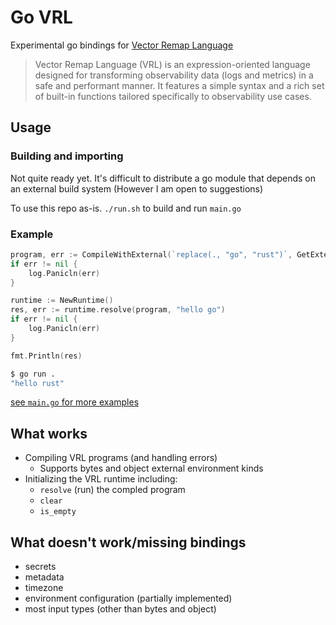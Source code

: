 
# Go VRL

Experimental go bindings for [Vector Remap Language](https://vector.dev/docs/reference/vrl/)

> Vector Remap Language (VRL) is an expression-oriented language designed for transforming observability data (logs and metrics) in a safe and performant manner. It features a simple syntax and a rich set of built-in functions tailored specifically to observability use cases.

## Usage

### Building and importing

Not quite ready yet. It's difficult to distribute a go module that depends on an external build system (However I am open to suggestions)

To use this repo as-is. `./run.sh` to build and run `main.go`

### Example

```go
program, err := CompileWithExternal(`replace(., "go", "rust")`, GetExternalEnv(Bytes, Bytes))
if err != nil {
    log.Panicln(err)
}

runtime := NewRuntime()
res, err := runtime.resolve(program, "hello go")
if err != nil {
    log.Panicln(err)
}

fmt.Println(res)
```

```bash
$ go run .
"hello rust"
```

[see `main.go` for more examples](/main.go)

## What works

- Compiling VRL programs (and handling errors)
  - Supports bytes and object external environment kinds
- Initializing the VRL runtime including:
  - `resolve` (run) the compled program
  - `clear` 
  - `is_empty`

## What doesn't work/missing bindings

- secrets
- metadata 
- timezone
- environment configuration (partially implemented)
- most input types (other than bytes and object)